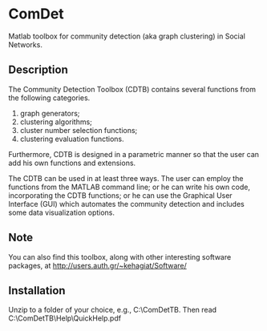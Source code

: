 # ComDet
Matlab toolbox for community detection (aka graph clustering) in Social Networks.

## Description
The Community Detection Toolbox (CDTB) contains several functions from the following categories. 

1. graph generators; 
2. clustering algorithms; 
3. cluster number selection functions; 
4. clustering evaluation functions.

Furthermore, CDTB is designed in a parametric manner so that the user can add his own functions and extensions.

The CDTB can be used in at least three ways. The user can employ the functions from the MATLAB command line; or he can write his own code, incorporating the CDTB functions; or he can use the Graphical User Interface (GUI) which automates the community detection and includes some data visualization options.

## Note
You can also find this toolbox, along with other interesting software packages, at http://users.auth.gr/~kehagiat/Software/

## Installation
Unzip to a folder of your choice, e.g., C:\ComDetTB. Then read C:\ComDetTB\Help\QuickHelp.pdf
